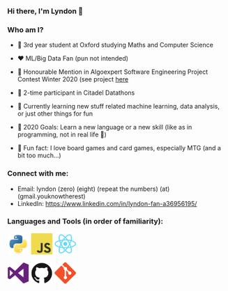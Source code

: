 <!-- Template borrowed from codeSTACKr, which also pointed out this secret to me  -->
### Hi there, I'm Lyndon 👋

### Who am I?
- :school: 3rd year student at Oxford studying Maths and Computer Science
- :heart: ML/Big Data Fan (pun not intended)
- :medal_sports: Honourable Mention in Algoexpert Software Engineering Project Contest Winter 2020
(see project <a href="www.google.com">here</a>
- :muscle: 2-time participant in Citadel Datathons

- 🌱 Currently learning new stuff related machine learning, data analysis, or just other things for fun
- 🥅 2020 Goals: Learn a new language or a new skill (like as in programming, not in real life 🤣)
- :zany_face: Fun fact: I love board games and card games, especially MTG (and a bit too much...)

### Connect with me:
- Email: lyndon (zero) (eight) (repeat the numbers) (at) (gmail.youknowtherest)
- LinkedIn: https://www.linkedin.com/in/lyndon-fan-a36956195/

### Languages and Tools (in order of familiarity):
<p float="left">
  <img width="50px" alt="Python" src="https://github.com/devicons/devicon/blob/master/icons/python/python-original.svg">
  <img width="50px" alt="JavaScript" src="https://github.com/devicons/devicon/blob/master/icons/javascript/javascript-original.svg">
  <img width="50px" alt="ReactJS" src="https://github.com/devicons/devicon/blob/master/icons/react/react-original.svg">
</p>
<p float="left">
  <img width="50px" alt="VisualStudio" src="https://github.com/devicons/devicon/blob/master/icons/visualstudio/visualstudio-plain.svg">
  <img width="50px" alt="GitHub" src="https://github.com/devicons/devicon/blob/master/icons/github/github-original.svg">
  <img width="50px" alt="Git" src="https://github.com/devicons/devicon/blob/master/icons/git/git-original.svg">
</p>
